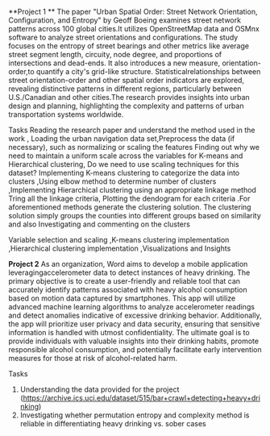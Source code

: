 **Project 1 **
The paper "Urban Spatial Order: Street Network Orientation, Configuration, and Entropy" by Geoff Boeing examines street network patterns across 100 global cities.It utilizes OpenStreetMap data and OSMnx software to analyze street orientations and configurations. The study focuses on the entropy of street bearings and other metrics like average street segment length, circuity, node degree, and proportions of intersections and dead-ends. It also introduces a new measure, orientation-order,to quantify a city's grid-like structure. Statisticalrelationships between street orientation-order and other spatial order indicators are explored, revealing distinctive patterns in different regions, particularly between U.S./Canadian and other cities.The research provides insights into urban design and planning, highlighting the complexity and patterns of urban transportation systems worldwide. 

Tasks 
Reading the research paper and understand the method used in the work , Loading the urban navigation data set,Preprocess the data (if necessary), such as normalizing or scaling the features Finding out why we need to maintain a uniform scale across the variables for K-means and Hierarchical clustering, Do we need to use scaling techniques for this dataset? Implementing K-means clustering to categorize the data into clusters ,Using elbow method to determine number of clusters ,Implementing Hierarchical clustering using an appropriate linkage method Tring all the linkage criteria, Plotting the dendogram for each criteria .For aforementioned methods generate the clustering solution. The clustering solution simply groups the counties into different groups based on similarity and also Investigating and commenting on the clusters

Variable selection and scaling ,K-means clustering implementation ,Hierarchical clustering implementation ,Visualizations and Insights 




**Project 2**
As an organization, Word aims to develop a mobile application leveragingaccelerometer data to detect instances of heavy drinking. The primary objective is to create a user-friendly and reliable tool that can accurately identify patterns associated with heavy alcohol consumption based on motion data captured by smartphones. This app will utilize advanced machine learning algorithms to analyze accelerometer readings and detect anomalies indicative of excessive drinking behavior. Additionally, the app will prioritize user privacy and data security, ensuring that sensitive information is handled with utmost confidentiality. The ultimate goal is to provide individuals with valuable insights into their drinking habits, promote responsible alcohol consumption, and potentially facilitate early intervention measures for those at risk of alcohol-related harm.

Tasks
1. Understanding the data provided for the project (https://archive.ics.uci.edu/dataset/515/bar+crawl+detecting+heavy+drinking)
2. Investigating whether permutation entropy and complexity method is reliable in differentiating heavy drinking vs. sober cases


